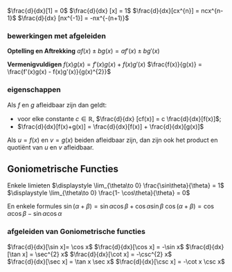 $\frac{d}{dx}[1] = 0$ 
$\frac{d}{dx} [x] = 1$ 
$\frac{d}{dx}[cx^{n}] = ncx^{n-1}$ 
$\frac{d}{dx} [nx^{-1}] = -nx^{-(n+1)}$  

### bewerkingen met afgeleiden
**Optelling en Aftrekking**
$a f(x) \pm b g(x) = af'(x) \pm bg'(x)$

**Vermenigvuldigen**
$f(x) g(x) = f'(x) g(x) + f(x) g'(x)$ 
$\frac{f(x)}{g(x)} = \frac{f'(x)g(x) - f(x)g'(x)}{g(x)^{2}}$ 

### eigenschappen 
Als $f$ en $g$ afleidbaar zijn dan geldt:
- voor elke constante $c \in \mathbb{R}$,  $\frac{d}{dx} [cf(x)] = c \frac{d}{dx}[f(x)]$; 
- $\frac{d}{dx}[f(x)+g(x)] = \frac{d}{dx}[f(x)] + \frac{d}{dx}[g(x)]$ 

Als $u= f(x)$ en $v= g(x)$ beiden afleidbaar zijn, dan zijn ook het product en quotiënt van $u$ en $v$ afleidbaar. 

## Goniometrische Functies
Enkele limieten
$\displaystyle \lim_{\theta\to 0} \frac{\sin\theta}{\theta} = 1$ 
$\displaystyle \lim_{\theta\to 0} \frac{1- \cos\theta}{\theta} = 0$ 

En enkele formules
$\sin (\alpha + \beta) = \sin\alpha\cos\beta + \cos\alpha \sin\beta$ 
$\cos(\alpha + \beta) = \cos\alpha\cos\beta - \sin\alpha\cos\alpha$ 

### afgeleiden van Goniometrische functies

$\frac{d}{dx}[\sin x]= \cos x$ 
$\frac{d}{dx}[\cos x] = -\sin x$ 
$\frac{d}{dx}[\tan x] = \sec^{2} x$ 
$\frac{d}{dx}[\cot x] = -\csc^{2} x$  
$\frac{d}{dx}[\sec x] = \tan x \sec x$ 
$\frac{d}{dx}[\csc x] = -\cot x \csc x$ 